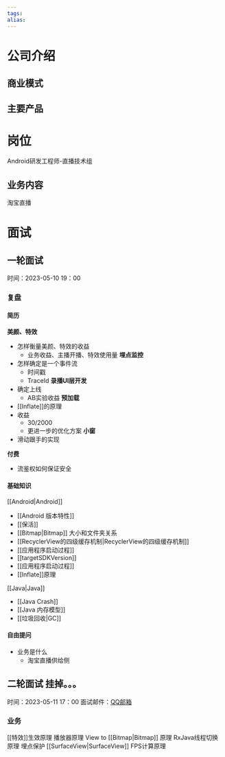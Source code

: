 ```yaml
---
tags: 
alias:
---
```

# 公司介绍
## 商业模式
## 主要产品
# 岗位
Android研发工程师-直播技术组
## 业务内容 
淘宝直播
# 面试
## 一轮面试
时间：2023-05-10  19：00
### 复盘
#### 简历
**美颜、特效**
- 怎样衡量美颜、特效的收益
	- 业务收益、主播开播、特效使用量
**埋点监控**
- 怎样确定是一个事件流
	- 时间戳
	- TraceId
**录播UI层开发**
- 确定上线
	- AB实验收益
**预加载**
- [[Inflate]]的原理
- 收益
	- 30/2000
	- 更进一步的优化方案
**小窗**
- 滑动跟手的实现

**付费**
- 流鉴权如何保证安全
#### 基础知识
[[Android|Android]] 
- [[Android 版本特性]]
- [[保活]]
- [[Bitmap|Bitmap]] 大小和文件夹关系
- [[RecyclerView的四级缓存机制|RecyclerView的四级缓存机制]] 
- [[应用程序启动过程]]
- [[targetSDKVersion]]
- [[应用程序启动过程]]
- [[Inflate]]原理

[[Java|Java]] 
- [[Java Crash]]
- [[Java 内存模型]]
- [[垃圾回收|GC]]

#### 自由提问
- 业务是什么
	- 淘宝直播供给侧
## 二轮面试 挂掉。。。
时间：2023-05-11  17：00
面试邮件：[QQ邮箱](https://mail.qq.com/cgi-bin/frame_html?sid=53ZrXhFc9XklYlg8&r=719d08ab09b03a1049badf22b12a565d&lang=zh)
### 业务
[[特效]]生效原理
播放器原理
View to [[Bitmap|Bitmap]]  原理
RxJava线程切换原理
埋点保护
[[SurfaceView|SurfaceView]] 
FPS计算原理













